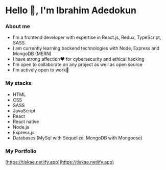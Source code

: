 # Hello 👋, I'm Ibrahim Adedokun

### About me

- I'm a frontend developer with expertise in React.js, Redux, TypeScript, SASS.
- I am currently learning backend technologies with Node, Express and MongoDB (MERN)
- I have strong affection❤ for cybersecurity and ethical hacking
- I'm open to collaborate on any project as well as open source
- I'm actively open to work💪

### My stacks

- HTML
- CSS
- SASS
- JavaScript
- React
- React native
- Node.js
- Express.js
- Databases (MySql with Sequelize, MongoDB with Mongoose)

### My Portfolio

[https://tiskae.netlify.app](https://tiskae.netlify.app)
